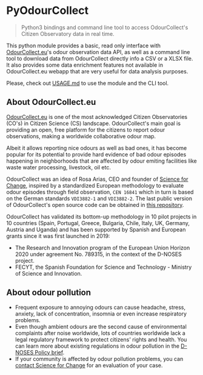 # PyOdourCollect
> Python3 bindings and command line tool to access OdourCollect's Citizen Observatory data in real time.

This python module provides a basic, read only interface with [OdourCollect.eu](https://odourcollect.eu)'s odour observation data API, as well as a command line tool to download data from OdourCollect directly info a CSV or a XLSX file.
It also provides some data enrichment features not available in OdourCollect.eu webapp that are very useful for data analysis purposes.

Please, check out [USAGE.md](https://github.com/ScienceForChange/PyOdourCollect/blob/main/USAGE.md) to use the module and the CLI tool.
 
## About OdourCollect.eu
[OdourCollect.eu](https://odourcollect.eu) is one of the most acknowledged Citizen Observatories (CO's) in Citizen Science (CS) landscape.
OdourCollect's main goal is providing an open, free platform for the citizens to report odour observations, making a worldwide collaborative odour map.

Albeit it allows reporting nice odours as well as bad ones, it has become popular for its potential to provide hard evidence of bad odour episodes 
happening in neighborhoods that are affected by odour emiting facilities like waste water processing, livestock, oil etc.

OdourCollect was an idea of Rosa Arias, CEO and founder of [Science for Change](https://scienceforchange.eu),  inspired by a standardized European methodology to evaluate odour episodes through field observation, `CEN 16841` which in turn is based on the German standards `VDI3882-1` and `VDI3882-2`. 
The last public version of OdourCollect's open source code can be obtained in [this repository](https://github.com/ScienceForChange/odourcollect.eu).    

OdourCollect has validated its bottom-up methodology in 10 pilot projects in 10 countries (Spain, Portugal, Greece, Bulgaria, Chile, Italy, UK, Germany, Austria and Uganda) and has been supported by Spanish and European grants since it was first launched in 2019:
  - The Research and Innovation program of the European Union Horizon 2020 under agreement No. 789315, in the context of the D-NOSES project.
  - FECYT, the Spanish Foundation for Science and Technology - Ministry of Science and Innovation. 
## About odour pollution
- Frequent exposure to annoying odours can cause headache, stress, anxiety, lack of concentration, insomnia or even increase respiratory problems. 
- Even though ambient odours are the second cause of environmental complaints after noise worldwide, lots of countries worldwide lack a legal regulatory framework to protect citizens' rights and health.
You can learn more about existing regulations in odour pollution in the [D-NOSES Policy brief](https://dnoses.eu/policy-brief).
- If your community is affected by odour pollution problems, you can [contact Science for Change](mailto://hello@scienceforchange.eu) for an evaluation of your case.
